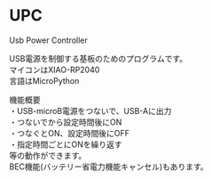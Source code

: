 # UPC
Usb Power Controller

USB電源を制御する基板のためのプログラムです。<br>
マイコンはXIAO-RP2040<br>
言語はMicroPython<br>

機能概要<br>
・USB-microB電源をつないで、USB-Aに出力<br>
・つないでから設定時間後にON<br>
・つなぐとON、設定時間後にOFF<br>
・指定時間ごとにONを繰り返す<br>
等の動作ができます。<br>
BEC機能(バッテリー省電力機能キャンセル)もあります。<br>

